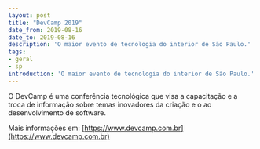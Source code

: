 ```yaml
---
layout: post
title: "DevCamp 2019"
date_from: 2019-08-16
date_to: 2019-08-16
description: 'O maior evento de tecnologia do interior de São Paulo.'
tags:
- geral
- sp
introduction: 'O maior evento de tecnologia do interior de São Paulo.'
---
```


O DevCamp é uma conferência tecnológica que visa a capacitação e a troca de informação sobre temas inovadores da criação e o ao desenvolvimento de software.
 
Mais informações em: [https://www.devcamp.com.br](https://www.devcamp.com.br)

